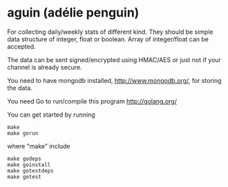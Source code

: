 aguin (adélie penguin)
=====

For collecting daily/weekly stats of different kind. They should be simple data structure of integer, float or boolean. Array of integer/float can be accepted.

The data can be sent signed/encrypted using HMAC/AES or just not if your channel is already secure.


You need to have mongodb installed, http://www.mongodb.org/, for storing the data.

You need Go to run/compile this program http://golang.org/

You can get started by running
	
	make
	make gorun
	
where "make" include

	make godeps
	make goinstall
	make gotestdeps
	make gotest
